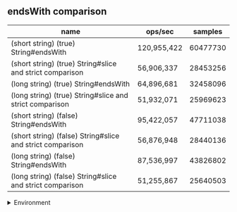 ## endsWith comparison

|name|ops/sec|samples|
|-|-|-|
|(short string) (true) String#endsWith|120,955,422|60477730|
|(short string) (true) String#slice and strict comparison|56,906,337|28453256|
|(long string) (true) String#endsWith|64,896,681|32458096|
|(long string) (true) String#slice and strict comparison|51,932,071|25969623|
|(short string) (false) String#endsWith|95,422,057|47711038|
|(short string) (false) String#slice and strict comparison|56,876,948|28440136|
|(long string) (false) String#endsWith|87,536,997|43826802|
|(long string) (false) String#slice and strict comparison|51,255,867|25640503|


<details>
<summary>Environment</summary>

* __Machine:__ linux x64 | 4 vCPUs | 7.6GB Mem
* __Run:__ Tue Oct 29 2024 19:49:14 GMT+0000 (Coordinated Universal Time)
* __Node:__ `v22.8.0`
</details>

<!--
{"environment":{"platform":"linux","arch":"x64","cpus":4,"totalMemory":7.597877502441406},"benchmarks":[{"name":"(short string) (true) String#endsWith","opsSec":120955422.01999749,"samples":60477730},{"name":"(short string) (true) String#slice and strict comparison","opsSec":56906337.63898148,"samples":28453256},{"name":"(long string) (true) String#endsWith","opsSec":64896681.0724223,"samples":32458096},{"name":"(long string) (true) String#slice and strict comparison","opsSec":51932071.37661103,"samples":25969623},{"name":"(short string) (false) String#endsWith","opsSec":95422057.29727677,"samples":47711038},{"name":"(short string) (false) String#slice and strict comparison","opsSec":56876948.33864688,"samples":28440136},{"name":"(long string) (false) String#endsWith","opsSec":87536997.36640018,"samples":43826802},{"name":"(long string) (false) String#slice and strict comparison","opsSec":51255867.04744791,"samples":25640503}]}-->
